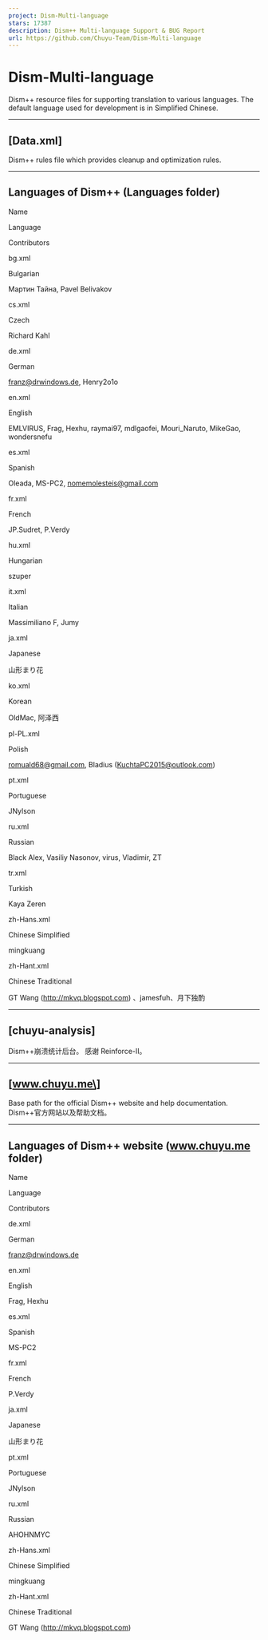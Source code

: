 ```yaml
---
project: Dism-Multi-language
stars: 17387
description: Dism++ Multi-language Support & BUG Report
url: https://github.com/Chuyu-Team/Dism-Multi-language
---
```


Dism-Multi-language
===================

Dism++ resource files for supporting translation to various languages. The default language used for development is in Simplified Chinese.

* * *

\[Data.xml\]
------------

Dism++ rules file which provides cleanup and optimization rules.

* * *

Languages of Dism++ (Languages folder)
--------------------------------------

Name

Language

Contributors

bg.xml

Bulgarian

Мартин Тайна, Pavel Belivakov

cs.xml

Czech

Richard Kahl

de.xml

German

franz@drwindows.de, Henry2o1o

en.xml

English

EMLVIRUS, Frag, Hexhu, raymai97, mdlgaofei, Mouri\_Naruto, MikeGao, wondersnefu

es.xml

Spanish

Oleada, MS-PC2, nomemolesteis@gmail.com

fr.xml

French

JP.Sudret, P.Verdy

hu.xml

Hungarian

szuper

it.xml

Italian

Massimiliano F, Jumy

ja.xml

Japanese

山形まり花

ko.xml

Korean

OldMac, 阿泽西

pl-PL.xml

Polish

romuald68@gmail.com, Bladius (KuchtaPC2015@outlook.com)

pt.xml

Portuguese

JNylson

ru.xml

Russian

Black Alex, Vasiliy Nasonov, virus, Vladimir, ZT

tr.xml

Turkish

Kaya Zeren

zh-Hans.xml

Chinese Simplified

mingkuang

zh-Hant.xml

Chinese Traditional

GT Wang (http://mkvq.blogspot.com) 、jamesfuh、月下独酌

* * *

\[chuyu-analysis\]
------------------

Dism++崩溃统计后台。 感谢 Reinforce-II。

* * *

\[www.chuyu.me\]
----------------

Base path for the official Dism++ website and help documentation. Dism++官方网站以及帮助文档。

* * *

Languages of Dism++ website (www.chuyu.me folder)
-------------------------------------------------

Name

Language

Contributors

de.xml

German

franz@drwindows.de

en.xml

English

Frag, Hexhu

es.xml

Spanish

MS-PC2

fr.xml

French

P.Verdy

ja.xml

Japanese

山形まり花

pt.xml

Portuguese

JNylson

ru.xml

Russian

AHOHNMYC

zh-Hans.xml

Chinese Simplified

mingkuang

zh-Hant.xml

Chinese Traditional

GT Wang (http://mkvq.blogspot.com)

